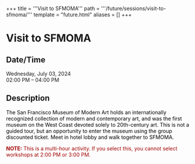 +++
title = '''Visit to SFMOMA'''
path = '''/future/sessions/visit-to-sfmoma/'''
template = "future.html"
aliases = []
+++

<h1>Visit to SFMOMA</h1>

<h2>Date/Time</h2>
<p>Wednesday, July 03, 2024<br>
02:00 PM – 04:00 PM</p>
<h2>Description</h2>

<div class="ag87-crtemvc-hsbk"><div class="css-vsf5of"><p class="carina-rte-public-DraftStyleDefault-block"><span style="color: rgb(0,0,0);">The San Francisco Museum of Modern Art holds an internationally recognized collection of modern and contemporary art, and was the first museum on the West Coast devoted solely to 20th-century art. This is not a guided tour, but an opportunity to enter the museum using the group discounted ticket. Meet in hotel lobby and walk together to SFMOMA.</span></p><p class="carina-rte-public-DraftStyleDefault-block"><span style="color: rgb(160,0,0);"><span style="font-weight: bold;">NOTE:</span> This is a multi-hour activity. If you select this, you cannot select workshops at 2:00 PM or 3:00 PM.</span></p></div></div>


